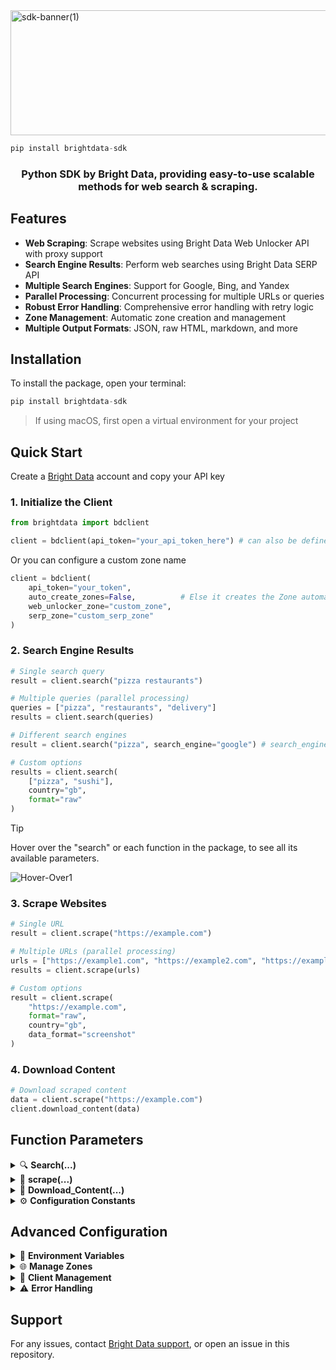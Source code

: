 
<img width="1300" height="200" alt="sdk-banner(1)" src="https://github.com/user-attachments/assets/c4a7857e-10dd-420b-947a-ed2ea5825cb8" />

```python
pip install brightdata-sdk
```
<h3 align="center">Python SDK by Bright Data, providing easy-to-use scalable methods for web search & scraping.</h3>
<p></p>

## Features

- **Web Scraping**: Scrape websites using Bright Data Web Unlocker API with proxy support
- **Search Engine Results**: Perform web searches using Bright Data SERP API
- **Multiple Search Engines**: Support for Google, Bing, and Yandex
- **Parallel Processing**: Concurrent processing for multiple URLs or queries
- **Robust Error Handling**: Comprehensive error handling with retry logic
- **Zone Management**: Automatic zone creation and management
- **Multiple Output Formats**: JSON, raw HTML, markdown, and more

## Installation
To install the package, open your terminal:

```python
pip install brightdata-sdk
```
> If using macOS, first open a virtual environment for your project

## Quick Start

Create a [Bright Data](https://brightdata.com/) account and copy your API key

### 1. Initialize the Client

```python
from brightdata import bdclient

client = bdclient(api_token="your_api_token_here") # can also be defined as BRIGHTDATA_API_TOKEN in your .env file
```

Or you can configure a custom zone name

```python
client = bdclient(
    api_token="your_token",
    auto_create_zones=False,          # Else it creates the Zone automatically
    web_unlocker_zone="custom_zone",
    serp_zone="custom_serp_zone"
)

```

### 2. Search Engine Results

```python
# Single search query
result = client.search("pizza restaurants")

# Multiple queries (parallel processing)
queries = ["pizza", "restaurants", "delivery"]
results = client.search(queries)

# Different search engines
result = client.search("pizza", search_engine="google") # search_engine can also be set to "yandex" or "bing"

# Custom options
results = client.search(
    ["pizza", "sushi"],
    country="gb",
    format="raw"
)
```

> [!TIP]
> Hover over the "search" or each function in the package, to see all its available parameters.

![Hover-Over1](https://github.com/user-attachments/assets/51324485-5769-48d5-8f13-0b534385142e)

### 3. Scrape Websites

```python
# Single URL
result = client.scrape("https://example.com")

# Multiple URLs (parallel processing)
urls = ["https://example1.com", "https://example2.com", "https://example3.com"]
results = client.scrape(urls)

# Custom options
result = client.scrape(
    "https://example.com",
    format="raw",
    country="gb",
    data_format="screenshot"
)
```

### 4. Download Content

```python
# Download scraped content
data = client.scrape("https://example.com")
client.download_content(data) 
```

## Function Parameters
<details>
    <summary>🔍 <strong>Search(...)</strong></summary>
    
Searches using the SERP API. Accepts the same arguments as scrape(), plus:

```python
- `query`: Search query string or list of queries
- `search_engine`: "google", "bing", or "yandex"
- Other parameters same as scrape()
```
    
</details>
<details>
    <summary>🔗 <strong>scrape(...)</strong></summary>

Scrapes a single URL or list of URLs using the Web Unlocker.

```python
- `url`: Single URL string or list of URLs
- `zone`: Zone identifier (auto-configured if None)
- `format`: "json" or "raw"
- `method`: HTTP method
- `country`: Two-letter country code
- `data_format`: "markdown", "screenshot", etc.
- `async_request`: Enable async processing
- `max_workers`: Max parallel workers (default: 10)
- `timeout`: Request timeout in seconds (default: 30)
```

</details>
<details>
    <summary>💾 <strong>Download_Content(...)</strong></summary>

Save content to local file.

```python
- `content`: Content to save
- `filename`: Output filename (auto-generated if None)
- `format`: File format ("json", "csv", "txt", etc.)
```

</details>
<details>
    <summary>⚙️ <strong>Configuration Constants</strong></summary>

<p></p>

| Constant               | Default | Description                     |
| ---------------------- | ------- | ------------------------------- |
| `DEFAULT_MAX_WORKERS`  | `10`    | Max parallel tasks              |
| `DEFAULT_TIMEOUT`      | `30`    | Request timeout (in seconds)    |
| `CONNECTION_POOL_SIZE` | `20`    | Max concurrent HTTP connections |
| `MAX_RETRIES`          | `3`     | Retry attempts on failure       |
| `RETRY_BACKOFF_FACTOR` | `1.5`   | Exponential backoff multiplier  |

</details>

##  Advanced Configuration

<details>
    <summary>🔧 <strong>Environment Variables</strong></summary>

Create a `.env` file in your project root:

```env
BRIGHTDATA_API_TOKEN=your_bright_data_api_token
WEB_UNLOCKER_ZONE=your_web_unlocker_zone  # Optional
SERP_ZONE=your_serp_zone                  # Optional
```

</details>
<details>
    <summary>🌐 <strong>Manage Zones</strong></summary>

List all active zones

```python
# List all active zones
zones = client.list_zones()
print(f"Found {len(zones)} zones")
```

</details>
<details>
    <summary>👥 <strong>Client Management</strong></summary>
    
bdclient Class
    
```python
bdclient(
    api_token: str = None,
    auto_create_zones: bool = True,
    web_unlocker_zone: str = None,
    serp_zone: str = None,
)
```
    
</details>
<details>
    <summary>⚠️ <strong>Error Handling</strong></summary>
    
bdclient Class
    
The SDK includes built-in input validation and retry logic

In case of zone related problems, use the **list_zones()** function to check your active zones, and check that your [**account settings**](https://brightdata.com/cp/setting/users), to verify that your API key have **"admin permissions"**.
    
</details>

## Support

For any issues, contact [Bright Data support](https://brightdata.com/contact), or open an issue in this repository.
